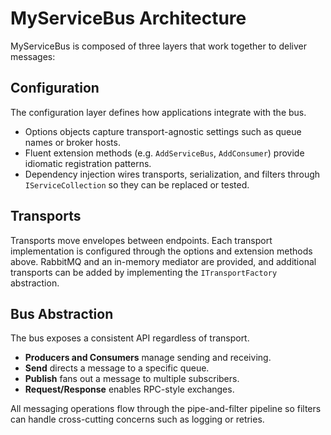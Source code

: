# MyServiceBus Architecture

MyServiceBus is composed of three layers that work together to deliver messages:

## Configuration

The configuration layer defines how applications integrate with the bus.

- Options objects capture transport-agnostic settings such as queue names or broker hosts.
- Fluent extension methods (e.g. `AddServiceBus`, `AddConsumer`) provide idiomatic registration patterns.
- Dependency injection wires transports, serialization, and filters through `IServiceCollection` so they can be replaced or tested.

## Transports

Transports move envelopes between endpoints. Each transport implementation is configured through the options and extension methods above. RabbitMQ and an in-memory mediator are provided, and additional transports can be added by implementing the `ITransportFactory` abstraction.

## Bus Abstraction

The bus exposes a consistent API regardless of transport.

- **Producers and Consumers** manage sending and receiving.
- **Send** directs a message to a specific queue.
- **Publish** fans out a message to multiple subscribers.
- **Request/Response** enables RPC-style exchanges.

All messaging operations flow through the pipe-and-filter pipeline so filters can handle cross-cutting concerns such as logging or retries.
